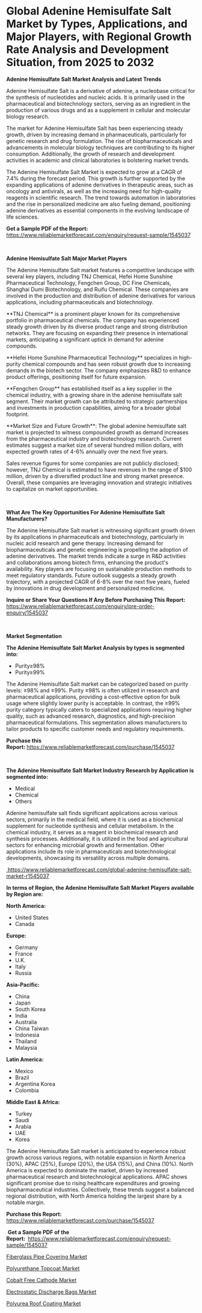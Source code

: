<p><h1>Global Adenine Hemisulfate Salt Market by Types, Applications, and Major Players, with Regional Growth Rate Analysis and Development Situation, from 2025 to 2032</h1></p><p><strong>Adenine Hemisulfate Salt Market Analysis and Latest Trends</strong></p>
<p><p>Adenine Hemisulfate Salt is a derivative of adenine, a nucleobase critical for the synthesis of nucleotides and nucleic acids. It is primarily used in the pharmaceutical and biotechnology sectors, serving as an ingredient in the production of various drugs and as a supplement in cellular and molecular biology research.</p><p>The market for Adenine Hemisulfate Salt has been experiencing steady growth, driven by increasing demand in pharmaceuticals, particularly for genetic research and drug formulation. The rise of biopharmaceuticals and advancements in molecular biology techniques are contributing to its higher consumption. Additionally, the growth of research and development activities in academic and clinical laboratories is bolstering market trends.</p><p>The Adenine Hemisulfate Salt Market is expected to grow at a CAGR of 7.4% during the forecast period. This growth is further supported by the expanding applications of adenine derivatives in therapeutic areas, such as oncology and antivirals, as well as the increasing need for high-quality reagents in scientific research. The trend towards automation in laboratories and the rise in personalized medicine are also fueling demand, positioning adenine derivatives as essential components in the evolving landscape of life sciences.</p></p>
<p><strong>Get a Sample PDF of the Report:&nbsp;</strong> <a href="https://www.reliablemarketforecast.com/enquiry/request-sample/1545037?utm_campaign=950&utm_medium=2&utm_source=Github&utm_content=ia&utm_term=31032025&utm_id=adenine-hemisulfate-salt">https://www.reliablemarketforecast.com/enquiry/request-sample/1545037</a></p>
<p>&nbsp;</p>
<p><strong>Adenine Hemisulfate Salt Major Market Players</strong></p>
<p><p>The Adenine Hemisulfate Salt market features a competitive landscape with several key players, including TNJ Chemical, Hefei Home Sunshine Pharmaceutical Technology, Fengchen Group, DC Fine Chemicals, Shanghai Dumi Biotechnology, and Ruifu Chemical. These companies are involved in the production and distribution of adenine derivatives for various applications, including pharmaceuticals and biotechnology.</p><p>**TNJ Chemical** is a prominent player known for its comprehensive portfolio in pharmaceutical chemicals. The company has experienced steady growth driven by its diverse product range and strong distribution networks. They are focusing on expanding their presence in international markets, anticipating a significant uptick in demand for adenine compounds.</p><p>**Hefei Home Sunshine Pharmaceutical Technology** specializes in high-purity chemical compounds and has seen robust growth due to increasing demands in the biotech sector. The company emphasizes R&D to enhance product offerings, positioning itself for future expansion.</p><p>**Fengchen Group** has established itself as a key supplier in the chemical industry, with a growing share in the adenine hemisulfate salt segment. Their market growth can be attributed to strategic partnerships and investments in production capabilities, aiming for a broader global footprint.</p><p>**Market Size and Future Growth**: The global adenine hemisulfate salt market is projected to witness compounded growth as demand increases from the pharmaceutical industry and biotechnology research. Current estimates suggest a market size of several hundred million dollars, with expected growth rates of 4-6% annually over the next five years.</p><p>Sales revenue figures for some companies are not publicly disclosed; however, TNJ Chemical is estimated to have revenues in the range of $100 million, driven by a diversified product line and strong market presence. Overall, these companies are leveraging innovation and strategic initiatives to capitalize on market opportunities.</p></p>
<p>&nbsp;</p>
<p><strong>What Are The Key Opportunities For Adenine Hemisulfate Salt Manufacturers?</strong></p>
<p><p>The Adenine Hemisulfate Salt market is witnessing significant growth driven by its applications in pharmaceuticals and biotechnology, particularly in nucleic acid research and gene therapy. Increasing demand for biopharmaceuticals and genetic engineering is propelling the adoption of adenine derivatives. The market trends indicate a surge in R&D activities and collaborations among biotech firms, enhancing the product's availability. Key players are focusing on sustainable production methods to meet regulatory standards. Future outlook suggests a steady growth trajectory, with a projected CAGR of 6-8% over the next five years, fueled by innovations in drug development and personalized medicine.</p></p>
<p><strong>Inquire or Share Your Questions If Any Before Purchasing This Report:</strong> <a href="https://www.reliablemarketforecast.com/enquiry/pre-order-enquiry/1545037?utm_campaign=950&utm_medium=2&utm_source=Github&utm_content=ia&utm_term=31032025&utm_id=adenine-hemisulfate-salt">https://www.reliablemarketforecast.com/enquiry/pre-order-enquiry/1545037</a></p>
<p>&nbsp;</p>
<p><strong>Market Segmentation</strong></p>
<p><strong>The Adenine Hemisulfate Salt Market Analysis by types is segmented into:</strong></p>
<p><ul><li>Purity≥98%</li><li>Purity≥99%</li></ul></p>
<p><p>The Adenine Hemisulfate Salt market can be categorized based on purity levels: ≥98% and ≥99%. Purity ≥98% is often utilized in research and pharmaceutical applications, providing a cost-effective option for bulk usage where slightly lower purity is acceptable. In contrast, the ≥99% purity category typically caters to specialized applications requiring higher quality, such as advanced research, diagnostics, and high-precision pharmaceutical formulations. This segmentation allows manufacturers to tailor products to specific customer needs and regulatory requirements.</p></p>
<p><strong>Purchase this Report:&nbsp;</strong><a href="https://www.reliablemarketforecast.com/purchase/1545037?utm_campaign=950&utm_medium=2&utm_source=Github&utm_content=ia&utm_term=31032025&utm_id=adenine-hemisulfate-salt">https://www.reliablemarketforecast.com/purchase/1545037</a></p>
<p>&nbsp;</p>
<p><strong>The Adenine Hemisulfate Salt Market Industry Research by Application is segmented into:</strong></p>
<p><ul><li>Medical</li><li>Chemical</li><li>Others</li></ul></p>
<p><p>Adenine hemisulfate salt finds significant applications across various sectors, primarily in the medical field, where it is used as a biochemical supplement for nucleotide synthesis and cellular metabolism. In the chemical industry, it serves as a reagent in biochemical research and synthesis processes. Additionally, it is utilized in the food and agricultural sectors for enhancing microbial growth and fermentation. Other applications include its role in pharmaceuticals and biotechnological developments, showcasing its versatility across multiple domains.</p></p>
<p><a href="https://www.reliablemarketforecast.com/global-adenine-hemisulfate-salt-market-r1545037?utm_campaign=950&utm_medium=2&utm_source=Github&utm_content=ia&utm_term=31032025&utm_id=adenine-hemisulfate-salt">&nbsp;https://www.reliablemarketforecast.com/global-adenine-hemisulfate-salt-market-r1545037</a></p>
<p><strong>In terms of Region, the Adenine Hemisulfate Salt Market Players available by Region are:</strong></p>
<p>
    <p> <strong> North America: </strong>
        <ul>
            <li>United States</li>
            <li>Canada</li>
        </ul>
        </p> 
    <p> <strong> Europe: </strong>
        <ul>
            <li>Germany</li>
            <li>France</li>
            <li>U.K.</li>
            <li>Italy</li>
            <li>Russia</li>
        </ul>
        </p> 
    <p> <strong> Asia-Pacific: </strong>
        <ul>
            <li>China</li>
            <li>Japan</li>
            <li>South Korea</li>
            <li>India</li>
            <li>Australia</li>
            <li>China Taiwan</li>
            <li>Indonesia</li>
            <li>Thailand</li>
            <li>Malaysia</li>
        </ul>
        </p> 
    <p> <strong> Latin America: </strong>
        <ul>
            <li>Mexico</li>
            <li>Brazil</li>
            <li>Argentina Korea</li>
            <li>Colombia</li>
        </ul>
        </p> 
    <p> <strong> Middle East & Africa: </strong>
        <ul>
            <li>Turkey</li>
            <li>Saudi</li>
            <li>Arabia</li>
            <li>UAE</li>
            <li>Korea</li>
        </ul>
    </p>
    </p>
<p><p>The Adenine Hemisulfate Salt market is anticipated to experience robust growth across various regions, with notable expansion in North America (30%), APAC (25%), Europe (20%), the USA (15%), and China (10%). North America is expected to dominate the market, driven by increased pharmaceutical research and biotechnological applications. APAC shows significant promise due to rising healthcare expenditures and growing biopharmaceutical industries. Collectively, these trends suggest a balanced regional distribution, with North America holding the largest share by a notable margin.</p></p>
<p><strong>Purchase this Report: </strong><a href="https://www.reliablemarketforecast.com/purchase/1545037?utm_campaign=950&utm_medium=2&utm_source=Github&utm_content=ia&utm_term=31032025&utm_id=adenine-hemisulfate-salt">https://www.reliablemarketforecast.com/purchase/1545037</a></p>
<p>&nbsp;<strong>Get a Sample PDF of the Report:&nbsp;&nbsp;</strong><a href="https://www.reliablemarketforecast.com/enquiry/request-sample/1545037?utm_campaign=950&utm_medium=2&utm_source=Github&utm_content=ia&utm_term=31032025&utm_id=adenine-hemisulfate-salt">https://www.reliablemarketforecast.com/enquiry/request-sample/1545037</a></p>
<p><strong></strong></p>
<p><p><a href="https://github.com/landtmman/Market-Research-Report-List-1/blob/main/fiberglass-pipe-covering-market.md?utm_campaign=950&utm_medium=2&utm_source=Github&utm_content=ia&utm_term=31032025&utm_id=adenine-hemisulfate-salt">Fiberglass Pipe Covering Market</a></p><p><a href="https://github.com/keehnkaesssi/Market-Research-Report-List-1/blob/main/polyurethane-topcoat-market.md?utm_campaign=950&utm_medium=2&utm_source=Github&utm_content=ia&utm_term=31032025&utm_id=adenine-hemisulfate-salt">Polyurethane Topcoat Market</a></p><p><a href="https://github.com/viohlbrenksf/Market-Research-Report-List-1/blob/main/cobalt-free-cathode-market.md?utm_campaign=950&utm_medium=2&utm_source=Github&utm_content=ia&utm_term=31032025&utm_id=adenine-hemisulfate-salt">Cobalt Free Cathode Market</a></p><p><a href="https://github.com/vasosblenksk/Market-Research-Report-List-1/blob/main/electrostatic-discharge-bags-market.md?utm_campaign=950&utm_medium=2&utm_source=Github&utm_content=ia&utm_term=31032025&utm_id=adenine-hemisulfate-salt">Electrostatic Discharge Bags Market</a></p><p><a href="https://github.com/tigoryemm/Market-Research-Report-List-1/blob/main/polyurea-roof-coating-market.md?utm_campaign=950&utm_medium=2&utm_source=Github&utm_content=ia&utm_term=31032025&utm_id=adenine-hemisulfate-salt">Polyurea Roof Coating Market</a></p></p>